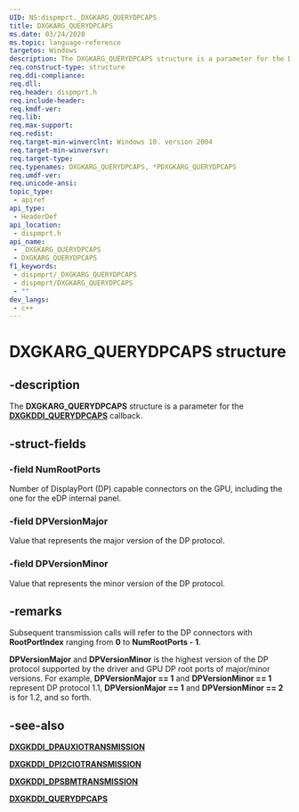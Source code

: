 ```yaml
---
UID: NS:dispmprt._DXGKARG_QUERYDPCAPS
title: DXGKARG_QUERYDPCAPS
ms.date: 03/24/2020
ms.topic: language-reference
targetos: Windows
description: The DXGKARG_QUERYDPCAPS structure is a parameter for the DXGKDDI_QUERYDPCAPS callback.
req.construct-type: structure
req.ddi-compliance: 
req.dll: 
req.header: dispmprt.h
req.include-header: 
req.kmdf-ver: 
req.lib: 
req.max-support: 
req.redist: 
req.target-min-winverclnt: Windows 10. version 2004
req.target-min-winversvr: 
req.target-type: 
req.typenames: DXGKARG_QUERYDPCAPS, *PDXGKARG_QUERYDPCAPS
req.umdf-ver: 
req.unicode-ansi: 
topic_type:
 - apiref
api_type:
 - HeaderDef
api_location:
 - dispmprt.h
api_name:
 - _DXGKARG_QUERYDPCAPS
 - DXGKARG_QUERYDPCAPS
f1_keywords:
 - dispmprt/_DXGKARG_QUERYDPCAPS
 - dispmprt/DXGKARG_QUERYDPCAPS
 - ""
dev_langs:
 - c++
---
```


# DXGKARG_QUERYDPCAPS structure

## -description

The **DXGKARG_QUERYDPCAPS** structure is a parameter for the [**DXGKDDI_QUERYDPCAPS**](nc-dispmprt-dxgkddi_querydpcaps.md) callback.

## -struct-fields

### -field NumRootPorts

Number of DisplayPort (DP) capable connectors on the GPU, including the one for the eDP internal panel.

### -field DPVersionMajor

Value that represents the major version of the DP protocol.

### -field DPVersionMinor

Value that represents the minor version of the DP protocol.

## -remarks

Subsequent transmission calls will refer to the DP connectors with **RootPortIndex** ranging from **0** to **NumRootPorts - 1**.

**DPVersionMajor** and **DPVersionMinor** is the highest version of the DP protocol supported by the driver and GPU DP root ports of major/minor versions. For example, **DPVersionMajor == 1** and **DPVersionMinor == 1** represent DP protocol 1.1, **DPVersionMajor == 1** and **DPVersionMinor == 2** is for 1.2, and so forth.

## -see-also

[**DXGKDDI_DPAUXIOTRANSMISSION**](nc-dispmprt-dxgkddi_dpauxiotransmission.md)

[**DXGKDDI_DPI2CIOTRANSMISSION**](nc-dispmprt-dxgkddi_dpi2ciotransmission.md)

[**DXGKDDI_DPSBMTRANSMISSION**](nc-dispmprt-dxgkddi_dpsbmtransmission.md)

[**DXGKDDI_QUERYDPCAPS**](nc-dispmprt-dxgkddi_querydpcaps.md)
